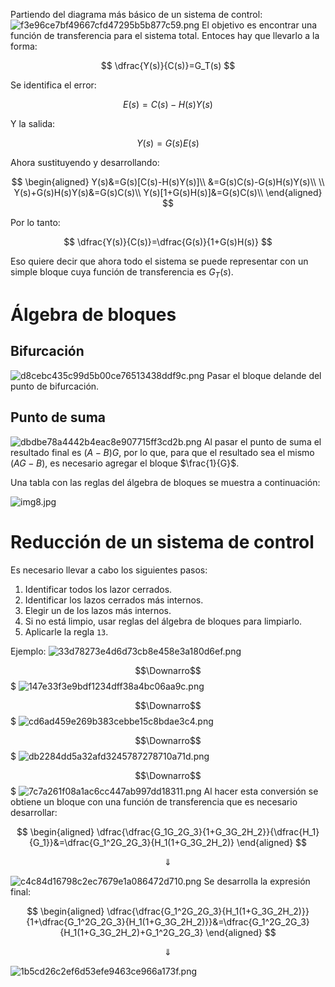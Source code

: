 Partiendo del diagrama más básico de un sistema de control:
![f3e96ce7bf49667cfd47295b5b877c59.png](../../img/4d667b0f7dcd47549e218a152f3555e9.png)
El objetivo es encontrar una función de transferencia para el sistema total. Entoces hay que llevarlo a la forma:

$$
\dfrac{Y(s)}{C(s)}=G_T(s)
$$


Se identifica el error:

$$
E(s)=C(s)-H(s)Y(s)
$$


Y la salida:

$$
Y(s)=G(s)E(s)
$$


Ahora sustituyendo y desarrollando:

$$
\begin{aligned}
Y(s)&=G(s)[C(s)-H(s)Y(s)]\\
    &=G(s)C(s)-G(s)H(s)Y(s)\\
	\\
    Y(s)+G(s)H(s)Y(s)&=G(s)C(s)\\
    Y(s)[1+G(s)H(s)]&=G(s)C(s)\\
\end{aligned}
$$


Por lo tanto:

$$
\dfrac{Y(s)}{C(s)}=\dfrac{G(s)}{1+G(s)H(s)}
$$


Eso quiere decir que ahora todo el sistema se puede representar con un simple bloque cuya función de transferencia es $G_T(s)$.

# Álgebra de bloques
## Bifurcación
![d8cebc435c99d5b00ce76513438ddf9c.png](../../img/bb7c2c91dde849ecbfa74ad13e3dbe86.png)
Pasar el bloque delande del punto de bifurcación.

## Punto de suma
![dbdbe78a4442b4eac8e907715ff3cd2b.png](../../img/25537710cb8d4dc69d9517f162a087e6.png)
Al pasar el punto de suma el resultado final es $(A-B)G$, por lo que, para que el resultado sea el mismo $(AG-B)$, es necesario agregar el bloque $\frac{1}{G}$.

Una tabla con las reglas del álgebra de bloques se muestra a continuación:

![img8.jpg](../../img/7bcce3ad28d94e6092c60cec8bd480ab.jpg)

# Reducción de un sistema de control
Es necesario llevar a cabo los siguientes pasos:
1. Identificar todos los lazor cerrados.
2. Identificar los lazos cerrados más internos.
3. Elegir un de los lazos más internos.
4. Si no está limpio, usar reglas del álgebra de bloques para limpiarlo.
5. Aplicarle la regla `13`.

Ejemplo:
![33d78273e4d6d73cb8e458e3a180d6ef.png](../../img/ac4b26a3115b4005942e25009ae7cd71.png)

$$\Downarro$$
$
![147e33f3e9bdf1234dff38a4bc06aa9c.png](../../img/ddf76884f0a34dc194b10f9148c0f8f0.png)

$$\Downarro$$
$
![cd6ad459e269b383cebbe15c8bdae3c4.png](../../img/7ee7a0f1de12412db9eaf23812366582.png)

$$\Downarro$$
$
![db2284dd5a32afd3245787278710a71d.png](../../img/80d62161e3e2482891764bdd62dd7f91.png)

$$\Downarro$$
$
![7c7a261f08a1ac6cc447ab997dd18311.png](../../img/b6edbb57922948f497965f90ba30c2ad.png)
Al hacer esta conversión se obtiene un bloque con una función de transferencia que es necesario desarrollar:

$$
\begin{aligned}
\dfrac{\dfrac{G_1G_2G_3}{1+G_3G_2H_2}}{\dfrac{H_1}{G_1}}&=\dfrac{G_1^2G_2G_3}{H_1(1+G_3G_2H_2)}
\end{aligned}
$$

$$\Downarrow$$

![c4c84d16798c2ec7679e1a086472d710.png](../../img/9f7b1336fc274e20967339c4427d8ca5.png)
Se desarrolla la expresión final:

$$
\begin{aligned}
\dfrac{\dfrac{G_1^2G_2G_3}{H_1(1+G_3G_2H_2)}}{1+\dfrac{G_1^2G_2G_3}{H_1(1+G_3G_2H_2)}}&=\dfrac{G_1^2G_2G_3}{H_1(1+G_3G_2H_2)+G_1^2G_2G_3}
\end{aligned}
$$

$$\Downarrow$$

![1b5cd26c2ef6d53efe9463ce966a173f.png](../../img/8fe078440da740ba9f9b82531c388013.png)